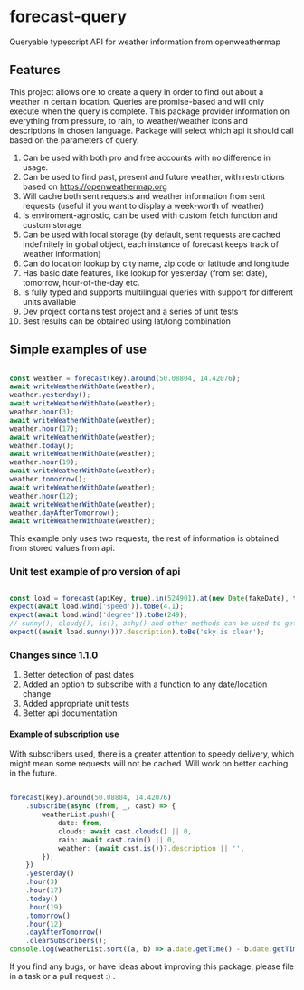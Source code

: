 # forecast-query

Queryable typescript API for weather information from openweathermap

## Features

This project allows one to create a query in order to find out about a weather in certain location.
Queries are promise-based and will only execute when the query is complete. This package provider information on everything from
pressure, to rain, to weather/weather icons and descriptions in chosen language. Package will select which api it should call
based on the parameters of query.


1) Can be used with both pro and free accounts with no difference in usage.
2) Can be used to find past, present and future weather, with restrictions based on https://openweathermap.org
3) Will cache both sent requests and weather information from sent requests (useful if you want to display a week-worth of weather)
4) Is enviroment-agnostic, can be used with custom fetch function and custom storage
5) Can be used with local storage (by default, sent requests are cached indefinitely in global object, each instance of forecast keeps track of weather information)
6) Can do location lookup by city name, zip code or latitude and longitude
7) Has basic date features, like lookup for yesterday (from set date), tomorrow, hour-of-the-day etc.
8) Is fully typed and supports multilingual queries with support for different units available
9) Dev project contains test project and a series of unit tests
10) Best results can be obtained using lat/long combination

## Simple examples of use


```typescript

const weather = forecast(key).around(50.08804, 14.42076);
await writeWeatherWithDate(weather);
weather.yesterday();
await writeWeatherWithDate(weather);
weather.hour(3);
await writeWeatherWithDate(weather);
weather.hour(17);
await writeWeatherWithDate(weather);
weather.today();
await writeWeatherWithDate(weather);
weather.hour(19);
await writeWeatherWithDate(weather);
weather.tomorrow();
await writeWeatherWithDate(weather);
weather.hour(12);
await writeWeatherWithDate(weather);
weather.dayAfterTomorrow();
await writeWeatherWithDate(weather);

```

This example only uses two requests, the rest of information is obtained from stored values from api.

### Unit test example of pro version of api

```typescript

const load = forecast(apiKey, true).in(524901).at(new Date(fakeDate), tenDaysAhead).fetch(global.fetch); // gets data from .at(date) by us zipcode
expect(await load.wind('speed')).toBe(4.1);
expect(await load.wind('degree')).toBe(249);
// sunny(), cloudy(), is(), ashy() and other methods can be used to get description of weather at set time
expect((await load.sunny())?.description).toBe('sky is clear');

```

### Changes since 1.1.0

1) Better detection of past dates
2) Added an option to subscribe with a function to any date/location change
3) Added appropriate unit tests
4) Better api documentation

#### Example of subscription use

With subscribers used, there is a greater attention to speedy delivery, which might mean some requests will not be cached.
Will work on better caching in the future.

```typescript

forecast(key).around(50.08804, 14.42076)
    .subscribe(async (from, _, cast) => {
        weatherList.push({
            date: from,
            clouds: await cast.clouds() || 0,
            rain: await cast.rain() || 0,
            weather: (await cast.is())?.description || '',
        });
    })
    .yesterday()
    .hour(3)
    .hour(17)
    .today()
    .hour(19)
    .tomorrow()
    .hour(12)
    .dayAfterTomorrow()
    .clearSubscribers();
console.log(weatherList.sort((a, b) => a.date.getTime() - b.date.getTime()));

```

If you find any bugs, or have ideas about improving this package, please file in a task or a pull request :) .
